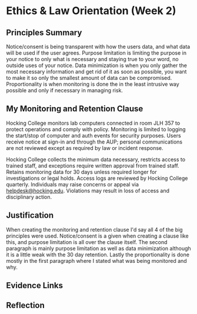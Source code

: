 # Ethics & Law Orientation (Week 2)

## Principles Summary
Notice/consent is being transparent with how the users data, and what data will be used if the user agrees. Purpose limitation is limiting the purpose in your notice to only what is necessary and staying true to your word, no outside uses of your notice. Data minimization is when you only gather the most necessary information and get rid of it as soon as possible, you want to make it so only the smallest amount of data can be compromised. Proportionality is when monitoring is done the in the least intrusive way possible and only if necessary in managing risk.

## My Monitoring and Retention Clause
Hocking College monitors lab computers connected in room JLH 357 to protect operations and comply with policy. Monitoring is limited to logging the start/stop of computer and auth events for security purposes. Users receive notice at sign-in and through the AUP; personal communications are not reviewed except as required by law or incident response.

Hocking College collects the minimum data necessary, restricts access to trained staff, and exceptions require written approval from trained staff. Retains monitoring data for 30 days unless required longer for investigations or legal holds. Access logs are reviewed by Hocking College quarterly. Individuals may raise concerns or appeal via helpdesk@hocking.edu. Violations may result in loss of access and disciplinary action.

## Justification
When creating the monitoring and retention clause I'd say all 4 of the big principles were used. Notice/consent is a given when creating a clause like this, and purpose limitation is all over the clause itself. The second paragraph is mainly purpose limitation as well as data minimization although it is a little weak with the 30 day retention. Lastly the proportionality is done mostly in the first paragraph where I stated what was being monitored and why.

## Evidence Links


## Reflection
<!-- 3–4 sentences: what you'd refine next; stakeholder impacts -->


